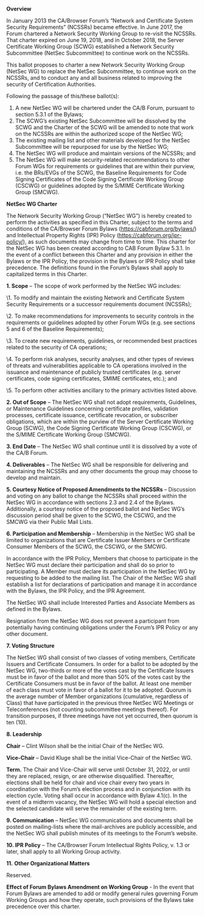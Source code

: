 **Overview**

In January 2013 the CA/Browser Forum’s “Network and Certificate System Security Requirements” (NCSSRs) became effective. In June 2017, the Forum chartered a Network Security Working Group to re-visit the NCSSRs. That charter expired on June 19, 2018, and in October 2018, the Server Certificate Working Group (SCWG) established a Network Security Subcommittee (NetSec Subcommittee) to continue work on the NCSSRs.

This ballot proposes to charter a new Network Security Working Group (NetSec WG) to replace the NetSec Subcommittee, to continue work on the NCSSRs, and to conduct any and all business related to improving the security of Certification Authorities. 

Following the passage of this/these ballot(s):

1. A new NetSec WG will be chartered under the CA/B Forum, pursuant to section 5.3.1 of the Bylaws;
2. The SCWG’s existing NetSec Subcommittee will be dissolved by the SCWG and the Charter of the SCWG will be amended to note that work on the NCSSRs are within the authorized scope of the NetSec WG; 
3. The existing mailing list and other materials developed for the NetSec Subcommittee will be repurposed for use by the NetSec WG; 
4. The NetSec WG will produce and maintain versions of the NCSSRs; and
5. The NetSec WG will make security-related recommendations to other Forum WGs for requirements or guidelines that are within their purview, i.e. the BRs/EVGs of the SCWG, the Baseline Requirements for Code Signing Certificates of the Code Signing Certificate Working Group (CSCWG) or guidelines adopted by the S/MIME Certificate Working Group (SMCWG). 



**NetSec WG Charter**

The Network Security Working Group (“NetSec WG”) is hereby created to perform the activities as specified in this Charter, subject to the terms and conditions of the CA/Browser Forum Bylaws (https://cabforum.org/bylaws/) and Intellectual Property Rights (IPR) Policy (https://cabforum.org/ipr-policy/), as such documents may change from time to time. This charter for the NetSec WG has been created according to CAB Forum Bylaw 5.3.1. In the event of a conflict between this Charter and any provision in either the Bylaws or the IPR Policy, the provision in the Bylaws or IPR Policy shall take precedence. The definitions found in the Forum’s Bylaws shall apply to capitalized terms in this Charter.

**1. Scope** – The scope of work performed by the NetSec WG includes:

\1.  To modify and maintain the existing Network and Certificate System Security Requirements or a successor requirements document (NCSSRs);

\2.  To make recommendations for improvements to security controls in the requirements or guidelines adopted by other Forum WGs (e.g. see sections 5 and 6 of the Baseline Requirements);

\3.  To create new requirements, guidelines, or recommended best practices related to the security of CA operations;

\4.  To perform risk analyses, security analyses, and other types of reviews of threats and vulnerabilities applicable to CA operations involved in the issuance and maintenance of publicly trusted certificates (e.g. server certificates, code signing certificates, SMIME certificates, etc.); and

\5.  To perform other activities ancillary to the primary activities listed above.

**2. Out of Scope** – The NetSec WG shall not adopt requirements, Guidelines, or Maintenance Guidelines concerning certificate profiles, validation processes, certificate issuance, certificate revocation, or subscriber obligations, which are within the purview of the Server Certificate Working Group (SCWG), the Code Signing Certificate Working Group (CSCWG), or the S/MIME Certificate Working Group (SMCWG).

**3. End Date** – The NetSec WG shall continue until it is dissolved by a vote of the CA/B Forum.

**4. Deliverables** – The NetSec WG shall be responsible for delivering and maintaining the NCSSRs and any other documents the group may choose to develop and maintain.

**5. Courtesy Notice of Proposed Amendments to the NCSSRs** – Discussion and voting on any ballot to change the NCSSRs shall proceed within the NetSec WG in accordance with sections 2.3 and 2.4 of the Bylaws. Additionally, a courtesy notice of the proposed ballot and NetSec WG’s discussion period shall be given to the SCWG, the CSCWG, and the SMCWG via their Public Mail Lists. 

**6. Participation and Membership** – Membership in the NetSec WG shall be limited to organizations that are Certificate Issuer Members or Certificate Consumer Members of the SCWG, the CSCWG, or the SMCWG.

In accordance with the IPR Policy, Members that choose to participate in the NetSec WG must declare their participation and shall do so prior to participating. A Member must declare its participation in the NetSec WG by requesting to be added to the mailing list. The Chair of the NetSec WG shall establish a list for declarations of participation and manage it in accordance with the Bylaws, the IPR Policy, and the IPR Agreement.

The NetSec WG shall include Interested Parties and Associate Members as defined in the Bylaws.

Resignation from the NetSec WG does not prevent a participant from potentially having continuing obligations under the Forum’s IPR Policy or any other document.

**7. Voting Structure**

The NetSec WG shall consist of two classes of voting members, Certificate Issuers and Certificate Consumers. In order for a ballot to be adopted by the NetSec WG, two-thirds or more of the votes cast by the Certificate Issuers must be in favor of the ballot and more than 50% of the votes cast by the Certificate Consumers must be in favor of the ballot. At least one member of each class must vote in favor of a ballot for it to be adopted. Quorum is the average number of Member organizations (cumulative, regardless of Class) that have participated in the previous three NetSec WG Meetings or Teleconferences (not counting subcommittee meetings thereof). For transition purposes, if three meetings have not yet occurred, then quorum is ten (10).

**8. Leadership**

**Chair** – Clint Wilson shall be the initial Chair of the NetSec WG.

**Vice-Chair** – David Kluge shall be the initial Vice-Chair of the NetSec WG.

**Term.** The Chair and Vice-Chair will serve until October 31, 2022, or until they are replaced, resign, or are otherwise disqualified. Thereafter, elections shall be held for chair and vice chair every two years in coordination with the Forum’s election process and in conjunction with its election cycle. Voting shall occur in accordance with Bylaw 4.1(c). In the event of a midterm vacancy, the NetSec WG will hold a special election and the selected candidate will serve the remainder of the existing term.

**9. Communication** – NetSec WG communications and documents shall be posted on mailing-lists where the mail-archives are publicly accessible, and the NetSec WG shall publish minutes of its meetings to the Forum’s website.

**10. IPR Policy** – The CA/Browser Forum Intellectual Rights Policy, v. 1.3 or later, shall apply to all Working Group activity.

**11.** **Other Organizational Matters**

Reserved.

**Effect of Forum Bylaws Amendment on Working Group** - In the event that Forum Bylaws are amended to add or modify general rules governing Forum Working Groups and how they operate, such provisions of the Bylaws take precedence over this charter.
